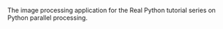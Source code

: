 The image processing application for the Real Python tutorial 
series on Python parallel processing.
